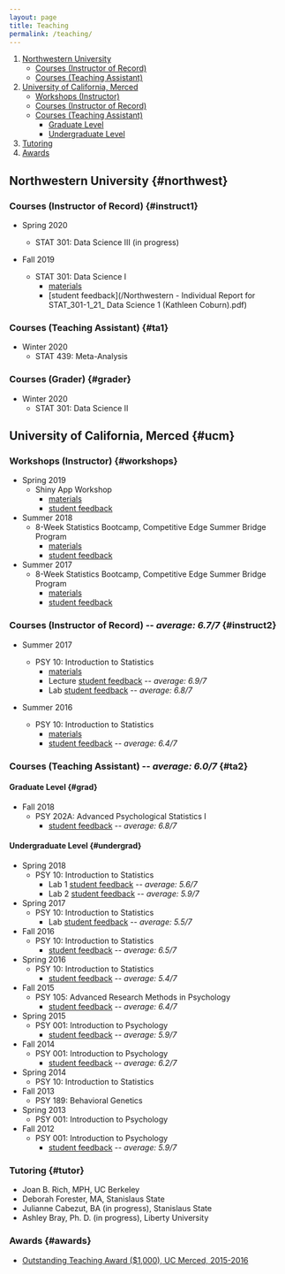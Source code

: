 ```yaml
---
layout: page
title: Teaching
permalink: /teaching/
---
```


1. [Northwestern University](#northwest)
    - [Courses (Instructor of Record)](#instruct1)
    - [Courses (Teaching Assistant)](#ta1)
2. [University of California, Merced](#ucm)
    - [Workshops (Instructor)](#workshops)
    - [Courses (Instructor of Record)](#instruct2)
    - [Courses (Teaching Assistant)](#ta2)
        - [Graduate Level](#grad)
        - [Undergraduate Level](#undergrad)
3. [Tutoring](#tutor)
4. [Awards](#awards)

## Northwestern University {#northwest}

### Courses (Instructor of Record) {#instruct1}

* Spring 2020
  + STAT 301: Data Science III (in progress)

* Fall 2019
  + STAT 301: Data Science I
    - [materials](https://github.com/akuyper/stat301_01_labs)
    - [student feedback](/Northwestern - Individual Report for STAT_301-1_21_ Data Science 1 (Kathleen Coburn).pdf)

### Courses (Teaching Assistant) {#ta1}

* Winter 2020
  + STAT 439: Meta-Analysis
  
### Courses (Grader) {#grader}

* Winter 2020
  + STAT 301: Data Science II

## University of California, Merced {#ucm}

### Workshops (Instructor) {#workshops}

* Spring 2019
  + Shiny App Workshop
    - [materials](https://osf.io/69j37/)
    - [student feedback](/Shiny_Workshop_2019.csv)
* Summer 2018
  + 8-Week Statistics Bootcamp, Competitive Edge Summer Bridge Program
    - [materials](https://ucmerced.box.com/v/ucmstatsworkshop2018)
    - [student feedback](/Summer_Bridge_2017.pdf)
* Summer 2017
  + 8-Week Statistics Bootcamp, Competitive Edge Summer Bridge Program
    - [materials](https://ucmerced.app.box.com/v/ucmstatsworkshop)
    - [student feedback](/Summer_Bridge_2018.pdf)

### Courses (Instructor of Record)  -- *average: 6.7/7* {#instruct2}

* Summer 2017
  + PSY 10: Introduction to Statistics
    - [materials](https://www.dropbox.com/sh/a220cdf10rhfjpa/AADnANiIDvZWyAzSjytJYobwa?dl=0)
    - Lecture [student feedback](/SUM2017B&C-PSY_010_02_Analysis_of_Psychological_Data.pdf) -- *average: 6.9/7*
    - Lab [student feedback](/SUM2017B&C-PSY_010L_02_Analysis_of_Psych_Data_Lab.pdf) --  *average: 6.8/7*
  
* Summer 2016
  + PSY 10: Introduction to Statistics
    - [materials](https://www.dropbox.com/s/97776wxxyto9chw/Spring_2016_materials.zip?dl=0)
    - [student feedback](/SUM2016A-PSY_010_01_Analysis_of_Psychological_Data_(201620-20484-100156913).pdf) -- *average: 6.4/7*

### Courses (Teaching Assistant) -- *average: 6.0/7* {#ta2}

#### Graduate Level {#grad}

* Fall 2018
  + PSY 202A: Advanced Psychological Statistics I
    - [student feedback](/F2017-PSY_202A_01_Adv_Psych_Statistics_I.pdf) -- *average: 6.8/7*

#### Undergraduate Level {#undergrad}

* Spring 2018
  + PSY 10: Introduction to Statistics
    - Lab 1 [student feedback](/SP18-PSY_010_21L_Analysis_of_Psychological_Data.pdf) -- *average: 5.6/7*
    - Lab 2 [student feedback](/SP18-PSY_010_22L_Analysis_of_Psychological_Data.pdf) -- *average: 5.9/7*
* Spring 2017
  + PSY 10: Introduction to Statistics
    - Lab [student feedback](/Spring_2017-PSY_010L_10_Analysis_of_Psych_Data_Lab.pdf) -- *average: 5.5/7*
* Fall 2016
  + PSY 10: Introduction to Statistics
    - [student feedback](/Fall_2016-PSY_010_03_Analysis_of_Psychological_Data_(201630-35756-100156913).pdf) -- *average: 6.5/7*
* Spring 2016
  + PSY 10: Introduction to Statistics
    - [student feedback](/SP2016-PSY_010_03_Analysis_of_Psychological_Data.pdf) -- *average: 5.4/7*
* Fall 2015
  + PSY 105: Advanced Research Methods in Psychology
    - [student feedback](/F2015_-PSY_105_01_Adv_Research_Methods_in_Psych.pdf) -- *average: 6.4/7*
* Spring 2015
  + PSY 001: Introduction to Psychology
    - [student feedback](/SP_2015-PSY_001_02_Introduction_to_Psychology.pdf) -- *average: 5.9/7*
* Fall 2014
  + PSY 001: Introduction to Psychology
    - [student feedback](/F2014-PSY_001_01_Introduction_to_Psychology_(201430-30073-100156913).pdf) -- *average: 6.2/7*
* Spring 2014
  + PSY 10: Introduction to Statistics
* Fall 2013
  + PSY 189: Behavioral Genetics
* Spring 2013
  + PSY 001: Introduction to Psychology
* Fall 2012
  + PSY 001: Introduction to Psychology
    - [student feedback](/F2012-PSY_001_01_Introduction_to_Psychology.pdf) -- *average: 5.9/7*

### Tutoring {#tutor}

* Joan B. Rich, MPH, UC Berkeley
* Deborah Forester, MA, Stanislaus State
* Julianne Cabezut, BA (in progress), Stanislaus State
* Ashley Bray, Ph. D. (in progress), Liberty University

### Awards {#awards}

* [Outstanding Teaching Award ($1,000), UC Merced, 2015-2016](https://graduatedivision.ucmerced.edu/current-students/awards)
